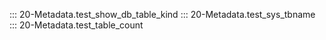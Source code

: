 ::: 20-Metadata.test_show_db_table_kind
::: 20-Metadata.test_sys_tbname
::: 20-Metadata.test_table_count
